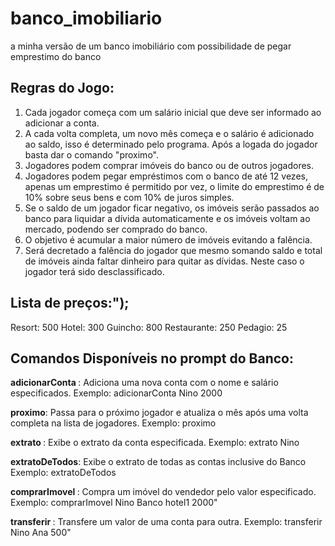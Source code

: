 # banco_imobiliario
a minha versão de um banco imobiliário com possibilidade de pegar emprestimo do banco

## Regras do Jogo:

1. Cada jogador começa com um salário inicial que deve ser informado ao adicionar a conta.
2. A cada volta completa, um novo mês começa e o salário é adicionado ao saldo, isso é determinado pelo programa. Após a logada do jogador basta dar o comando "proximo".
3. Jogadores podem comprar imóveis do banco ou de outros jogadores.
4. Jogadores podem pegar empréstimos com o banco de até 12 vezes, apenas um emprestimo é permitido por vez, o limite do emprestimo é de 10% sobre seus bens e com 10% de juros simples.
5. Se o saldo de um jogador ficar negativo, os imóveis serão passados ao banco para liquidar a dívida automaticamente e os imóveis voltam ao mercado, podendo ser comprado do banco.
6. O objetivo é acumular a maior número de imóveis evitando a falência.
7. Será decretado a falência do jogador que mesmo somando saldo e total de imóveis ainda faltar dinheiro para quitar as dívidas. Neste caso o jogador terá sido desclassificado.

## Lista de preços:");

Resort: 500
Hotel: 300
Guincho: 800
Restaurante: 250
Pedagio: 25

## Comandos Disponíveis no prompt do Banco:

**adicionarConta <nome> <salario>**: Adiciona uma nova conta com o nome e salário especificados.
Exemplo: adicionarConta Nino 2000

**proximo**: Passa para o próximo jogador e atualiza o mês após uma volta completa na lista de jogadores.
Exemplo: proximo

**extrato <nome>**: Exibe o extrato da conta especificada.
Exemplo: extrato Nino

**extratoDeTodos**: Exibe o extrato de todas as contas inclusive do Banco
Exemplo: extratoDeTodos

**comprarImovel <compradorNome> <vendedorNome> <imovelNome> <valor>**: Compra um imóvel do vendedor pelo valor especificado.
Exemplo: comprarImovel Nino Banco hotel1 2000"

**transferir <remetenteNome> <destinatarioNome> <valor>**: Transfere um valor de uma conta para outra.
Exemplo: transferir Nino Ana 500"
